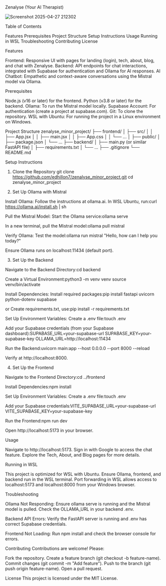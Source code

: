 Zenalyse (Your AI Therapist)








![Screenshot 2025-04-27 212302](https://github.com/user-attachments/assets/cdb84dd1-d906-4f85-9b3b-f46a1150e117)



















Table of Contents

Features
Prerequisites
Project Structure
Setup Instructions
Usage
Running in WSL
Troubleshooting
Contributing
License

Features

Frontend: Responsive UI with pages for landing (login), tech, about, blog, and chat with Zenalyse.
Backend: API endpoints for chat interactions, integrated with Supabase for authentication and Ollama for AI responses.
AI Chatbot: Empathetic and context-aware conversations using the Mistral model via Ollama.

Prerequisites

Node.js (v16 or later) for the frontend.
Python (v3.8 or later) for the backend.
Ollama: To run the Mistral model locally.
Supabase Account: For authentication (create a project at supabase.com).
Git: To clone the repository.
WSL with Ubuntu: For running the project in a Linux environment on Windows.

Project Structure
zenalyse_minor_project/
├── frontend/
│   ├── src/
│   │   ├── App.jsx
│   │   ├── main.jsx
│   │   ├── App.css
│   │   └── ...
│   ├── public/
│   ├── package.json
│   └── ...
├── backend/
│   ├── main.py  (or similar FastAPI file)
│   ├── requirements.txt
│   └── ...
├── .gitignore
└── README.md

Setup Instructions
1. Clone the Repository
git clone https://github.com/edhillon7/zenalyse_minor_project.git
cd zenalyse_minor_project

2. Set Up Ollama with Mistral

Install Ollama:
Follow the instructions at ollama.ai.
In WSL Ubuntu, run:curl https://ollama.ai/install.sh | sh




Pull the Mistral Model:
Start the Ollama service:ollama serve


In a new terminal, pull the Mistral model:ollama pull mistral




Verify Ollama:
Test the model:ollama run mistral "Hello, how can I help you today?"


Ensure Ollama runs on localhost:11434 (default port).



3. Set Up the Backend

Navigate to the Backend Directory:cd backend


Create a Virtual Environment:python3 -m venv venv
source venv/bin/activate


Install Dependencies:
Install required packages:pip install fastapi uvicorn python-dotenv supabase


or Create requirements.txt, use:pip install -r requirements.txt




Set Up Environment Variables:
Create a .env file:touch .env


Add your Supabase credentials (from your Supabase dashboard):SUPABASE_URL=your-supabase-url
SUPABASE_KEY=your-supabase-key
OLLAMA_URL=http://localhost:11434




Run the Backend:uvicorn main:app --host 0.0.0.0 --port 8000 --reload


Verify at http://localhost:8000.



4. Set Up the Frontend

Navigate to the Frontend Directory:cd ../frontend


Install Dependencies:npm install


Set Up Environment Variables:
Create a .env file:touch .env


Add your Supabase credentials:VITE_SUPABASE_URL=your-supabase-url
VITE_SUPABASE_KEY=your-supabase-key




Run the Frontend:npm run dev


Open http://localhost:5173 in your browser.



Usage

Navigate to http://localhost:5173.
Sign in with Google to access the chat feature.
Explore the Tech, About, and Blog pages for more details.

Running in WSL

This project is optimized for WSL with Ubuntu.
Ensure Ollama, frontend, and backend run in the WSL terminal.
Port forwarding in WSL allows access to localhost:5173 and localhost:8000 from your Windows browser.

Troubleshooting

Ollama Not Responding:
Ensure ollama serve is running and the Mistral model is pulled.
Check the OLLAMA_URL in your backend .env.


Backend API Errors:
Verify the FastAPI server is running and .env has correct Supabase credentials.


Frontend Not Loading:
Run npm install and check the browser console for errors.



Contributing
Contributions are welcome! Please:

Fork the repository.
Create a feature branch (git checkout -b feature-name).
Commit changes (git commit -m "Add feature").
Push to the branch (git push origin feature-name).
Open a pull request.

License
This project is licensed under the MIT License.
